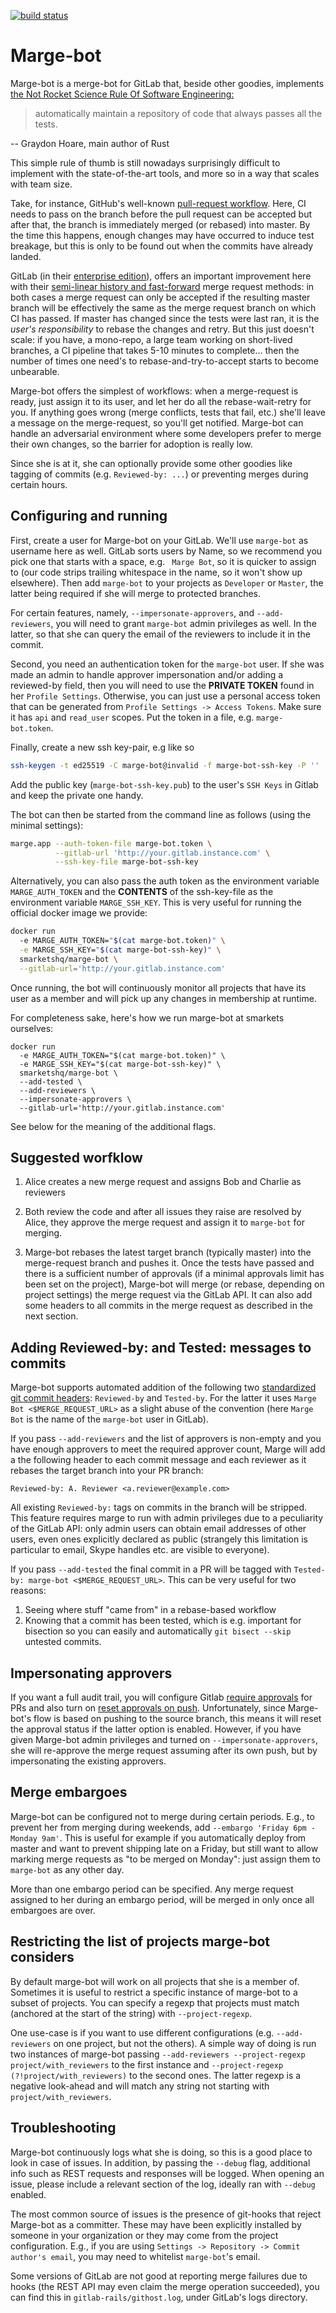 [![build status](https://travis-ci.org/smarkets/marge-bot.png?branch=master)](https://travis-ci.org/smarkets/marge-bot)

# Marge-bot

Marge-bot is a merge-bot for GitLab that, beside other goodies,
implements
[the Not Rocket Science Rule Of Software Engineering:](http://graydon2.dreamwidth.org/1597.html)

> automatically maintain a repository of code that always passes all the tests.

-- Graydon Hoare, main author of Rust

This simple rule of thumb is still nowadays surprisingly difficult to implement
with the state-of-the-art tools, and more so in a way that scales with team
size.

Take, for instance, GitHub's well-known
[pull-request workflow](https://help.github.com/categories/collaborating-with-issues-and-pull-requests).
Here, CI needs to pass on the branch before the pull request can be accepted but
after that, the branch is immediately merged (or rebased) into master. By the
time this happens, enough changes may have occurred to induce test breakage, but
this is only to be found out when the commits have already landed.

GitLab (in their [enterprise edition](https://about.gitlab.com/products/)),
offers an important improvement here with
their
[semi-linear history and fast-forward](https://docs.gitlab.com/ee/user/project/merge_requests/) merge
request methods: in both cases a merge request can only be accepted if the
resulting master branch will be effectively the same as the merge request branch
on which CI has passed. If master has changed since the tests were last ran, it
is the *user's responsibility* to rebase the changes and retry. But this just
doesn't scale: if you have, a mono-repo, a large team working on short-lived
branches, a CI pipeline that takes 5-10 minutes to complete... then the number
of times one need's to rebase-and-try-to-accept starts to become unbearable.

Marge-bot offers the simplest of workflows: when a merge-request is ready, just
assign it to its user, and let her do all the rebase-wait-retry for you. If
anything goes wrong (merge conflicts, tests that fail, etc.) she'll leave a
message on the merge-request, so you'll get notified. Marge-bot can handle an
adversarial environment where some developers prefer to merge their own changes,
so the barrier for adoption is really low.

Since she is at it, she can optionally provide some other goodies like tagging
of commits (e.g. `Reviewed-by: ...`) or preventing merges during certain hours.


## Configuring and running

First, create a user for Marge-bot on your GitLab. We'll use `marge-bot` as
username here as well. GitLab sorts users by Name, so we recommend you pick one
that starts with a space, e.g. ` Marge Bot`, so it is quicker to assign to (our
code strips trailing whitespace in the name, so it won't show up elsewhere).
Then add `marge-bot` to your projects as `Developer` or `Master`, the latter
being required if she will merge to protected branches.

For certain features, namely, `--impersonate-approvers`, and
`--add-reviewers`, you will need to grant `marge-bot` admin privileges as
well. In the latter, so that she can query the email of the reviewers to include
it in the commit.

Second, you need an authentication token for the `marge-bot` user. If she was
made an admin to handle approver impersonation and/or adding a reviewed-by
field, then you will need to use the **PRIVATE TOKEN** found in her `Profile
Settings`. Otherwise, you can just use a personal access token that can be
generated from `Profile Settings -> Access Tokens`. Make sure it has `api` and
`read_user` scopes. Put the token in a file, e.g. `marge-bot.token`.

Finally, create a new ssh key-pair, e.g like so

```bash
ssh-keygen -t ed25519 -C marge-bot@invalid -f marge-bot-ssh-key -P ''
```

Add the public key (`marge-bot-ssh-key.pub`) to the user's `SSH Keys` in Gitlab
and keep the private one handy.

The bot can then be started from the command line as follows (using the minimal settings):
```bash
marge.app --auth-token-file marge-bot.token \
          --gitlab-url 'http://your.gitlab.instance.com' \
          --ssh-key-file marge-bot-ssh-key
```

Alternatively, you can also pass the auth token as the environment variable
`MARGE_AUTH_TOKEN` and the **CONTENTS** of the ssh-key-file as the environment
variable `MARGE_SSH_KEY`. This is very useful for running the official docker
image we provide:

```bash
docker run
  -e MARGE_AUTH_TOKEN="$(cat marge-bot.token)" \
  -e MARGE_SSH_KEY="$(cat marge-bot-ssh-key)" \
  smarketshq/marge-bot \
  --gitlab-url='http://your.gitlab.instance.com'
```

Once running, the bot will continuously monitor all projects that have its user
as a member and will pick up any changes in membership at runtime.

For completeness sake, here's how we run marge-bot at smarkets ourselves:
```
docker run
  -e MARGE_AUTH_TOKEN="$(cat marge-bot.token)" \
  -e MARGE_SSH_KEY="$(cat marge-bot-ssh-key)" \
  smarketshq/marge-bot \
  --add-tested \
  --add-reviewers \
  --impersonate-approvers \
  --gitlab-url='http://your.gitlab.instance.com'
```

See below for the meaning of the additional flags.

## Suggested worfklow
1. Alice creates a new merge request and assigns Bob and Charlie as reviewers

2. Both review the code and after all issues they raise are resolved by Alice,
   they approve the merge request and assign it to `marge-bot` for merging.

3. Marge-bot rebases the latest target branch (typically master) into the
   merge-request branch and pushes it. Once the tests have passed and there is a
   sufficient number of approvals (if a minimal approvals limit has been set on
   the project), Marge-bot will merge (or rebase, depending on project settings)
   the merge request via the GitLab API. It can also add some headers to all
   commits in the merge request as described in the next section.


## Adding Reviewed-by: and Tested: messages to commits
Marge-bot supports automated addition of the following
two [standardized git commit headers](https://www.kernel.org/doc/html/v4.11/process/submitting-patches.html#using-reported-by-tested-by-reviewed-by-suggested-by-and-fixes):
`Reviewed-by` and `Tested-by`. For the latter it uses `Marge Bot
<$MERGE_REQUEST_URL>` as a slight abuse of the convention (here `Marge Bot` is
the name of the `marge-bot` user in GitLab).

If you pass `--add-reviewers` and the list of approvers is non-empty and you
have enough approvers to meet the required approver count, Marge will add a the
following header to each commit message and each reviewer as it rebases the
target branch into your PR branch:

```
Reviewed-by: A. Reviewer <a.reviewer@example.com>
```

All existing `Reviewed-by:` tags on commits in the branch will be stripped. This
feature requires marge to run with admin privileges due to a peculiarity of the
GitLab API: only admin users can obtain email addresses of other users, even
ones explicitly declared as public (strangely this limitation is particular to
email, Skype handles etc. are visible to everyone).

If you pass `--add-tested` the final commit in a PR will be tagged with
`Tested-by: marge-bot <$MERGE_REQUEST_URL>`. This can be very useful for two
reasons:

1. Seeing where stuff "came from" in a rebase-based workflow
2. Knowing that a commit has been tested, which is e.g. important for bisection
   so you can easily and automatically `git bisect --skip` untested commits.

## Impersonating approvers
If you want a full audit trail, you will configure Gitlab
[require approvals](https://docs.gitlab.com/ee/user/project/merge_requests/merge_request_approvals.html#approvals-required)
for PRs and also turn on
[reset approvals on push](https://docs.gitlab.com/ee/user/project/merge_requests/merge_request_approvals.html#reset-approvals-on-push).
Unfortunately, since Marge-bot's flow is based on pushing to the source branch, this
means it will reset the approval status if the latter option is enabled.
However, if you have given Marge-bot admin privileges and turned on
`--impersonate-approvers`, she will re-approve the merge request assuming after its own
push, but by impersonating the existing approvers.

## Merge embargoes

Marge-bot can be configured not to merge during certain periods. E.g., to prevent
her from merging during weekends, add `--embargo 'Friday 6pm - Monday 9am'`.
This is useful for example if you automatically deploy from master and want to
prevent shipping late on a Friday, but still want to allow marking merge requests as
"to be merged on Monday": just assign them to `marge-bot` as any other day.

More than one embargo period can be specified. Any merge request assigned to her
during an embargo period, will be merged in only once all embargoes are over.

## Restricting the list of projects marge-bot considers

By default marge-bot will work on all projects that she is a member of.
Sometimes it is useful to restrict a specific instance of marge-bot to a subset
of projects. You can specify a regexp that projects must match (anchored at the
start of the string) with `--project-regexp`.

One use-case is if you want to use different configurations (e.g.
`--add-reviewers` on one project, but not the others). A simple way of doing is
run two instances of marge-bot passing `--add-reviewers --project-regexp
project/with_reviewers` to the first instance and `--project-regexp
(?!project/with_reviewers)` to the second ones. The latter regexp is a negative
look-ahead and will match any string not starting with `project/with_reviewers`.

## Troubleshooting

Marge-bot continuously logs what she is doing, so this is a good place to look
in case of issues. In addition, by passing the `--debug` flag, additional info
such as REST requests and responses will be logged. When opening an issue,
please include a relevant section of the log, ideally ran with `--debug` enabled.

The most common source of issues is the presence of git-hooks that reject
Marge-bot as a committer. These may have been explicitly installed by someone in
your organization or they may come from the project configuration. E.g., if you
are using `Settings -> Repository -> Commit author's email`, you may need to
whitelist `marge-bot`'s email.

Some versions of GitLab are not good at reporting merge failures due to hooks
(the REST API may even claim the merge operation succeeded), you can find
this in `gitlab-rails/githost.log`, under GitLab's logs directory.
